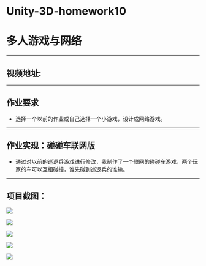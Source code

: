 # Unity-3D-homework10 
# 多人游戏与网络
-----
## 视频地址:

-----
## 作业要求
- 选择一个以前的作业或自己选择一个小游戏，设计成网络游戏。

-----
## 作业实现：碰碰车联网版
   - 通过对以前的巡逻兵游戏进行修改，我制作了一个联网的碰碰车游戏，两个玩家的车可以互相碰撞，谁先碰到巡逻兵的谁输。

-----

## 项目截图：

 ![](https://img3.doubanio.com/view/photo/l/public/p2526524553.webp)

 ![](https://img1.doubanio.com/view/photo/l/public/p2526524568.webp)

 ![](https://img3.doubanio.com/view/photo/l/public/p2526524554.webp)

 ![](https://img3.doubanio.com/view/photo/l/public/p2526524555.webp)

![](https://img1.doubanio.com/view/photo/l/public/p2526524569.webp)